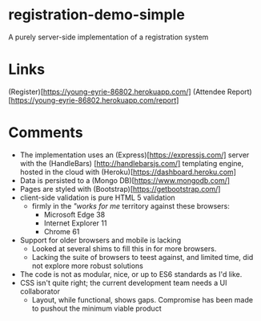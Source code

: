 # registration-demo-simple
A purely server-side implementation of a registration system

# Links
(Register)[https://young-eyrie-86802.herokuapp.com/]
(Attendee Report)[https://young-eyrie-86802.herokuapp.com/report]

# Comments
 * The implementation uses an (Express)[https://expressjs.com/] server with the (HandleBars) [http://handlebarsjs.com/] templating engine, hosted in the cloud with (Heroku)[https://dashboard.heroku.com]
 * Data is persisted to a (Mongo DB)[https://www.mongodb.com/]
 * Pages are styled with (Bootstrap)[https://getbootstrap.com/]
 * client-side validation is pure HTML 5 validation
   * firmly in the *"works for me* territory against these browsers:
     * Microsoft Edge 38
     * Internet Explorer 11
     * Chrome 61
  * Support for older browsers and mobile is lacking
    * Looked at several shims to fill this in for more browsers.
    * Lacking the suite of browsers to teest against, and limited time, did not explore more robust solutions
 * The code is not as modular, nice, or up to ES6 standards as I'd like.
 * CSS isn't quite right; the current development team needs a UI collaborator
   * Layout, while functional, shows gaps. Compromise has been made to pushout the minimum viable product
 
